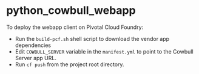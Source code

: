 # python_cowbull_webapp

To deploy the webapp client on Pivotal Cloud Foundry:
* Run the `build-pcf.sh` shell script to download the vendor app dependencies
* Edit `COWBULL_SERVER` variable in the `manifest.yml` to point to the Cowbull Server app URL.
* Run `cf push` from the project root directory.
